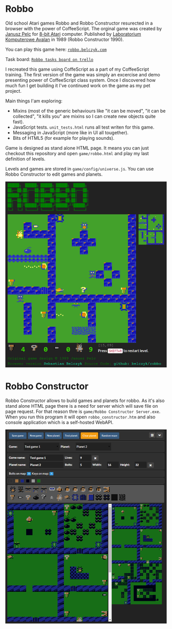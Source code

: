 Robbo
=====

Old school Atari games Robbo and Robbo Constructor resurected in a browser with the power of CoffeeScript.
The orginal game was created by [Janusz Pelc](http://pl.wikipedia.org/wiki/Janusz_Pelc_(programista)) for [8-bit Atari](http://en.wikipedia.org/wiki/Atari) computer. Published by [Laboratorium Komputerowe Avalan](http://en.wikipedia.org/wiki/LK_Avalon) in 1989 (Robbo Constructor 1990).

You can play this game here: [`robbo.belczyk.com`](http://robbo.belczyk.com/)

Task board: [`Robbo tasks board on trello`](https://trello.com/b/32AXUnia/robbo)

I recreated this game using CoffeScript as a part of my CoffeeScript training. The first version of the game was simply an excercise and demo presenting power of CoffeeScript class system. Once I discovered how much fun I get building it I've continued work on the game as my pet project.

Main things I'am exploring:
* Mixins (most of the generic behaviours like "it can be moved", "it can be collected", "it kills you" are mixins so I can create new objects quite fast).
* JavaScript tests. `unit_tests.html` runs all test writen for this game.
* Messaging in JavaScript (more like in UI all tougether). 
* Bits of HTML5 (for example for playing sounds).


Game is designed as stand alone HTML page. It means you can just checkout this repository and open `game/robbo.html` and play my last definition of levels. 

Levels and games are stored in `game/config/universe.js`. You can use Robbo Constructor to edit games and planets.

![ScreenShot](docs/images/robbo.png)

Robbo Constructor
=====
Robbo Constructor allows to build games and planets for robbo. 
As it's also stand alone HTML page there is a need for server which will save file on page request. For that reason thre is `game/Robbo Constructor Server.exe`. When you run this program it will open `robbo_constructor.htm` and also console application which is a self-hosted WebAPI. 

![ScreenShot](docs/images/robbo_constructor.png)
